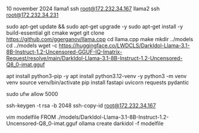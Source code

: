 10 november 2024
llama1 ssh root@172.232.34.167
llama2 ssh root@172.232.34.231

sudo apt-get update && sudo apt-get upgrade -y
sudo apt-get install -y build-essential git cmake wget
git clone https://github.com/ggerganov/llama.cpp
cd llama.cpp
make
mkdir ../models
cd ../models
wget -c https://huggingface.co/LWDCLS/DarkIdol-Llama-3.1-8B-Instruct-1.2-Uncensored-GGUF-IQ-Imatrix-Request/resolve/main/DarkIdol-Llama-3.1-8B-Instruct-1.2-Uncensored-Q8_0-imat.gguf


apt install python3-pip -y
apt install python3.12-venv -y
python3 -m venv venv
source venv/bin/activate
pip install fastapi uvicorn requests pydantic

sudo ufw allow 5000

ssh-keygen -t rsa -b 2048
ssh-copy-id root@172.232.34.167


vim modelfile
FROM ./models/DarkIdol-Llama-3.1-8B-Instruct-1.2-Uncensored-Q8_0-imat.gguf
ollama create darkidol -f modelfile